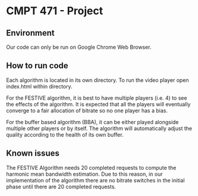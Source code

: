 # CMPT 471 - Project

## Environment
Our code can only be run on Google Chrome Web Browser.

## How to run code
Each algorithm is located in its own directory. To run the video player open index.html within directory.

For the FESTIVE algorithm, it is best to have multiple players (i.e. 4) to see the effects of the algorithm. It is expected that all the players will eventually converge to a fair allocation of bitrate so no one player has a bias.

For the buffer based algorithm (BBA), it can be either played alongside multiple other players or by itself. The algorithm will automatically adjust the quality according to the health of its own buffer. 
## Known issues
The FESTIVE Algorithm needs 20 completed requests to compute the harmonic mean bandwidth estimation. Due to this reason, in our implementation of the algorithm there are no bitrate switches in the initial phase until there are 20 completed requests.
